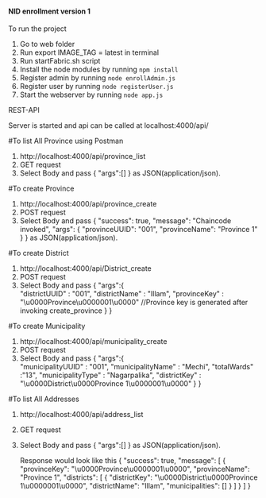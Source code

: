 #### NID enrollment version 1

To run the project 
1. Go to web folder
2. Run export IMAGE_TAG = latest in terminal
3. Run startFabric.sh script
4. Install the node modules by running `npm install`
5. Register admin by running `node enrollAdmin.js`
6. Register user by running `node registerUser.js`
7. Start the webserver by running `node app.js`

REST-API

Server is started and api can be called at localhost:4000/api/<function>

#To list All Province using Postman
1.  http://localhost:4000/api/province_list
2.  GET request
3.  Select Body and pass 
{
	"args":[]
}
as JSON(application/json).


#To create Province

1.  http://localhost:4000/api/province_create
2.  POST request
3.  Select Body and pass 
{
    "success": true,
    "message": "Chaincode invoked",
    "args": {
        "provinceUUID": "001",
        "provinceName": "Province 1"
    }
}
as JSON(application/json).


#To create District

1.  http://localhost:4000/api/District_create
2.  POST request
3.  Select Body and pass 
{ 
	"args":{	
		"districtUUID" : "001",
        "districtName" : "Illam",
        "provinceKey" : "\u0000Province\u0000001\u0000" //Province key is generated after invoking create_province
	}
}

#To create Municipality

1.  http://localhost:4000/api/municipality_create
2.  POST request
3.  Select Body and pass 
{ 
		"args":{	
		    "municipalityUUID" : "001",
            "municipalityName" :    "Mechi",
            "totalWards" :"13",
            "municipalityType" : "Nagarpalika",
            "districtKey" : "\u0000District\u0000Province 1\u0000001\u0000"
	}
}


#To list All Addresses
1.  http://localhost:4000/api/address_list
2.  GET request
3.  Select Body and pass 
{
	"args":[]
}
as JSON(application/json).

    Response would look like this
    {
    "success": true,
    "message": [
        {
            "provinceKey": "\u0000Province\u0000001\u0000",
            "provinceName": "Province 1",
            "districts": [
                {
                    "districtKey": "\u0000District\u0000Province 1\u0000001\u0000",
                    "districtName": "Illam",
                    "municipalities": []
                }
            ]
        }
        ]
    }


